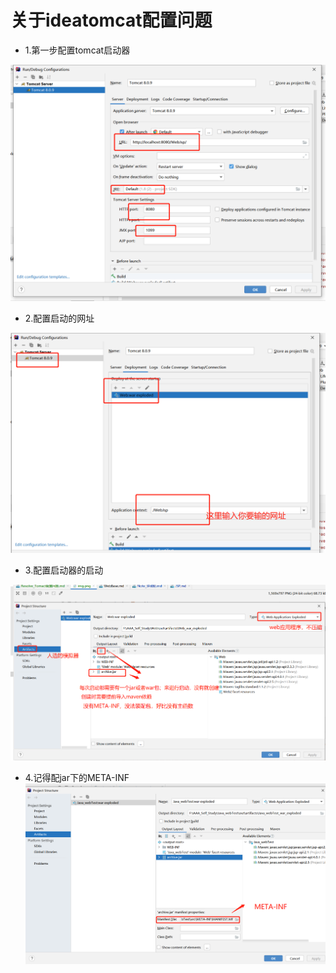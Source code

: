 # 关于ideatomcat配置问题
- 1.第一步配置tomcat启动器

![img_3.png](img_3.png)

- 2.配置启动的网址

![img_2.png](img_2.png)

- 3.配置启动器的启动

![img_1.png](img_1.png)

- 4.记得配jar下的META-INF
![img_6.png](img_6.png)